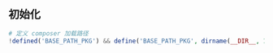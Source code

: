 ## 初始化
```php
# 定义 composer 加载路径
!defined('BASE_PATH_PKG') && define('BASE_PATH_PKG', dirname(__DIR__, 1));
```